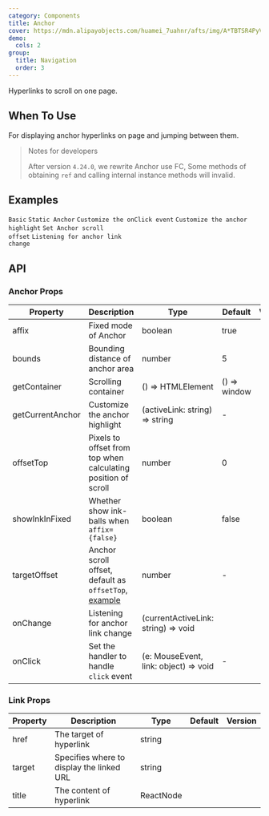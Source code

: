 ```yaml
---
category: Components
title: Anchor
cover: https://mdn.alipayobjects.com/huamei_7uahnr/afts/img/A*TBTSR4PyVmkAAAAAAAAAAAAADrJ8AQ/original
demo:
  cols: 2
group:
  title: Navigation
  order: 3
---
```


Hyperlinks to scroll on one page.

## When To Use

For displaying anchor hyperlinks on page and jumping between them.

> Notes for developers
>
> After version `4.24.0`, we rewrite Anchor use FC, Some methods of obtaining `ref` and calling internal instance methods will invalid.

## Examples

<!-- prettier-ignore -->
<code src="./demo/basic.tsx">Basic</code>
<code src="./demo/static.tsx">Static Anchor</code>
<code src="./demo/onClick.tsx">Customize the onClick event</code>
<code src="./demo/customizeHighlight.tsx">Customize the anchor highlight</code>
<code src="./demo/targetOffset.tsx">Set Anchor scroll offset</code>
<code src="./demo/onChange.tsx">Listening for anchor link change</code>

## API

### Anchor Props

| Property | Description | Type | Default | Version |
| --- | --- | --- | --- | --- |
| affix | Fixed mode of Anchor | boolean | true |  |
| bounds | Bounding distance of anchor area | number | 5 |  |
| getContainer | Scrolling container | () => HTMLElement | () => window |  |
| getCurrentAnchor | Customize the anchor highlight | (activeLink: string) => string | - |  |
| offsetTop | Pixels to offset from top when calculating position of scroll | number | 0 |  |
| showInkInFixed | Whether show ink-balls when `affix={false}` | boolean | false |  |
| targetOffset | Anchor scroll offset, default as `offsetTop`, [example](#components-anchor-demo-targetOffset) | number | - |  |
| onChange | Listening for anchor link change | (currentActiveLink: string) => void |  |  |
| onClick | Set the handler to handle `click` event | (e: MouseEvent, link: object) => void | - |  |

### Link Props

| Property | Description                               | Type      | Default | Version |
| -------- | ----------------------------------------- | --------- | ------- | ------- |
| href     | The target of hyperlink                   | string    |         |         |
| target   | Specifies where to display the linked URL | string    |         |         |
| title    | The content of hyperlink                  | ReactNode |         |         |
